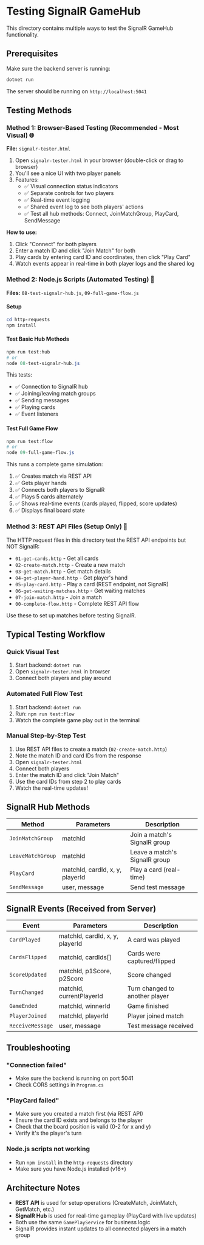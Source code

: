 # Testing SignalR GameHub

This directory contains multiple ways to test the SignalR GameHub functionality.

## Prerequisites

Make sure the backend server is running:
```powershell
dotnet run
```

The server should be running on `http://localhost:5041`

## Testing Methods

### Method 1: Browser-Based Testing (Recommended - Most Visual) 🌐

**File:** `signalr-tester.html`

1. Open `signalr-tester.html` in your browser (double-click or drag to browser)
2. You'll see a nice UI with two player panels
3. Features:
   - ✅ Visual connection status indicators
   - ✅ Separate controls for two players
   - ✅ Real-time event logging
   - ✅ Shared event log to see both players' actions
   - ✅ Test all hub methods: Connect, JoinMatchGroup, PlayCard, SendMessage

**How to use:**
1. Click "Connect" for both players
2. Enter a match ID and click "Join Match" for both
3. Play cards by entering card ID and coordinates, then click "Play Card"
4. Watch events appear in real-time in both player logs and the shared log

### Method 2: Node.js Scripts (Automated Testing) 🤖

**Files:** `08-test-signalr-hub.js`, `09-full-game-flow.js`

#### Setup
```powershell
cd http-requests
npm install
```

#### Test Basic Hub Methods
```powershell
npm run test:hub
# or
node 08-test-signalr-hub.js
```

This tests:
- ✅ Connection to SignalR hub
- ✅ Joining/leaving match groups
- ✅ Sending messages
- ✅ Playing cards
- ✅ Event listeners

#### Test Full Game Flow
```powershell
npm run test:flow
# or
node 09-full-game-flow.js
```

This runs a complete game simulation:
1. ✅ Creates match via REST API
2. ✅ Gets player hands
3. ✅ Connects both players to SignalR
4. ✅ Plays 5 cards alternately
5. ✅ Shows real-time events (cards played, flipped, score updates)
6. ✅ Displays final board state

### Method 3: REST API Files (Setup Only) 📄

The HTTP request files in this directory test the REST API endpoints but NOT SignalR:

- `01-get-cards.http` - Get all cards
- `02-create-match.http` - Create a new match
- `03-get-match.http` - Get match details
- `04-get-player-hand.http` - Get player's hand
- `05-play-card.http` - Play a card (REST endpoint, not SignalR)
- `06-get-waiting-matches.http` - Get waiting matches
- `07-join-match.http` - Join a match
- `00-complete-flow.http` - Complete REST API flow

Use these to set up matches before testing SignalR.

## Typical Testing Workflow

### Quick Visual Test
1. Start backend: `dotnet run`
2. Open `signalr-tester.html` in browser
3. Connect both players and play around

### Automated Full Flow Test
1. Start backend: `dotnet run`
2. Run: `npm run test:flow`
3. Watch the complete game play out in the terminal

### Manual Step-by-Step Test
1. Use REST API files to create a match (`02-create-match.http`)
2. Note the match ID and card IDs from the response
3. Open `signalr-tester.html`
4. Connect both players
5. Enter the match ID and click "Join Match"
6. Use the card IDs from step 2 to play cards
7. Watch the real-time updates!

## SignalR Hub Methods

| Method | Parameters | Description |
|--------|-----------|-------------|
| `JoinMatchGroup` | matchId | Join a match's SignalR group |
| `LeaveMatchGroup` | matchId | Leave a match's SignalR group |
| `PlayCard` | matchId, cardId, x, y, playerId | Play a card (real-time) |
| `SendMessage` | user, message | Send test message |

## SignalR Events (Received from Server)

| Event | Parameters | Description |
|-------|-----------|-------------|
| `CardPlayed` | matchId, cardId, x, y, playerId | A card was played |
| `CardsFlipped` | matchId, cardIds[] | Cards were captured/flipped |
| `ScoreUpdated` | matchId, p1Score, p2Score | Score changed |
| `TurnChanged` | matchId, currentPlayerId | Turn changed to another player |
| `GameEnded` | matchId, winnerId | Game finished |
| `PlayerJoined` | matchId, playerId | Player joined match |
| `ReceiveMessage` | user, message | Test message received |

## Troubleshooting

### "Connection failed"
- Make sure the backend is running on port 5041
- Check CORS settings in `Program.cs`

### "PlayCard failed"
- Make sure you created a match first (via REST API)
- Ensure the card ID exists and belongs to the player
- Check that the board position is valid (0-2 for x and y)
- Verify it's the player's turn

### Node.js scripts not working
- Run `npm install` in the `http-requests` directory
- Make sure you have Node.js installed (v16+)

## Architecture Notes

- **REST API** is used for setup operations (CreateMatch, JoinMatch, GetMatch, etc.)
- **SignalR Hub** is used for real-time gameplay (PlayCard with live updates)
- Both use the same `GamePlayService` for business logic
- SignalR provides instant updates to all connected players in a match group
